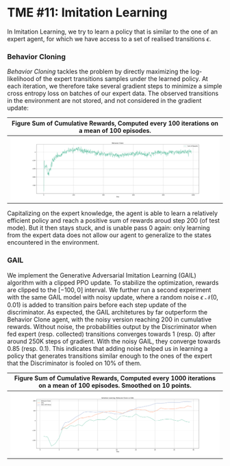 # TME #11: Imitation Learning

In Imitation Learning, we try to learn a policy that is similar to the one of an expert agent, for which we have access to a set of realised transitions $\epsilon$.

### Behavior Cloning
*Behavior Cloning* tackles the problem by directly maximizing the log-likelihood of the expert transitions samples under the learned policy. At each iteration, we therefore take several gradient steps to minimize a simple cross entropy loss on batches of our expert data. The observed transitions in the environment are not stored, and not considered in the gradient update:

| **Figure** Sum of Cumulative Rewards, Computed every 100 iterations on a mean of 100 episodes.|
|----|
|![aaaaa](tp11/figures/behavior_clone.png)    |

Capitalizing on the expert knowledge, the agent is able to learn a relatively efficient policy and reach a positive sum of rewards aroud step 200 (of test mode). But it then stays stuck, and is unable pass 0 again: only learning from the expert data does not allow our agent to generalize to the states encountered in the environment.

### GAIL

We implement the Generative Adversarial Imitation Learning (GAIL) algorithm with a clipped PPO update. To stabilize the optimization, rewards are clipped to the $[-100, 0]$ interval. We further run a second experiment with the same GAIL model with noisy update, where a random noise $\epsilon ~ \mathcal{N}(0, 0.01)$ is added to transition pairs before each step update of the discriminator. As expected, the GAIL architetures by far outperform the Behavior Clone agent, with the noisy version reaching 200 in cumulative rewards.
Without noise, the probabilities output by the Discriminator when fed expert (resp. collected) transitions converges towards 1 (resp. 0) after around 250K steps of gradient. With the noisy GAIL, they converge towards 0.85 (resp. 0.1). This indicates that adding noise helped us in learning a policy that generates transitions similar enough to the ones of the expert that the Discriminator is fooled on 10% of them.

| **Figure** Sum of Cumulative Rewards, Computed every 1000 iterations on a mean of 100 episodes. Smoothed on 10 points. |
|----|
|![aaaaa](tp11/figures/behavior_clone_vs_gail.png)|
